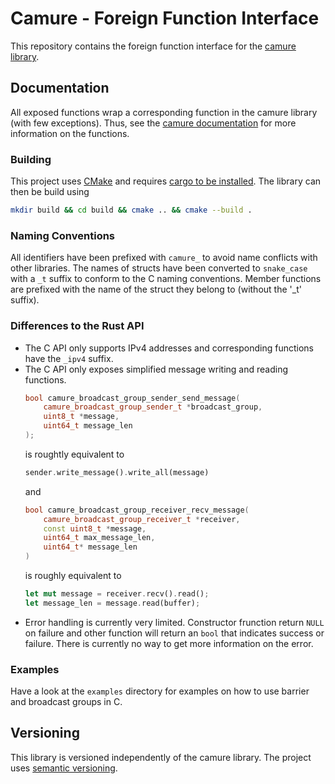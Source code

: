 # Camure - Foreign Function Interface
This repository contains the foreign function interface for the [camure library](https://github.com/soehrl/camure).

## Documentation
All exposed functions wrap a corresponding function in the camure library (with few exceptions).
Thus, see the [camure documentation](https://docs.rs/camure/) for more information on the functions.

### Building
This project uses [CMake](https://cmake.org/) and requires [cargo to be installed](https://doc.rust-lang.org/cargo/getting-started/installation.html).
The library can then be build using
```sh
mkdir build && cd build && cmake .. && cmake --build .
```

### Naming Conventions
All identifiers have been prefixed with `camure_` to avoid name conflicts with other libraries.
The names of structs have been converted to `snake_case` with a `_t` suffix to conform to the C naming conventions.
Member functions are prefixed with the name of the struct they belong to (without the '\_t' suffix).

### Differences to the Rust API
* The C API only supports IPv4 addresses and corresponding functions have the `_ipv4` suffix.
* The C API only exposes simplified message writing and reading functions.
  ```c++
  bool camure_broadcast_group_sender_send_message(
      camure_broadcast_group_sender_t *broadcast_group,
      uint8_t *message,
      uint64_t message_len
  );
  ```
  is roughtly equivalent to 
  ```rust
  sender.write_message().write_all(message)
  ```
  and
  ```c++
  bool camure_broadcast_group_receiver_recv_message(
      camure_broadcast_group_receiver_t *receiver,
      const uint8_t *message,
      uint64_t max_message_len,
      uint64_t* message_len
  )
  ```
  is roughly equivalent to
  ```rust
  let mut message = receiver.recv().read();
  let message_len = message.read(buffer);
  ```
* Error handling is currently very limited.
  Constructor frunction return `NULL` on failure and other function will return an `bool` that indicates success or failure.
  There is currently no way to get more information on the error.

### Examples
Have a look at the `examples` directory for examples on how to use barrier and broadcast groups in C.

## Versioning
This library is versioned independently of the camure library.
The project uses [semantic versioning](https://semver.org/).
